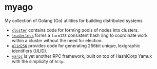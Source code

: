 # myago

My collection of Golang (Go) utilities for building distributed systems

- [`cluster`][] contains code for forming pools of nodes into clusters.
- [`leaderless`][] forms a `farm128` consistent hash ring to coordinate work within a cluster without the need for election.
- [`ulid256`][] provides code for generating 256bit unique, lexigraphic identifiers (ULID).
- [`yarpc`][] is yet another RPC framework, built on top of HashiCorp Yamux with the simplicity of `http`.

[`cluster`]: cluster
[`leaderless`]: leaderless
[`ulid256`]: ulid256
[`yarpc`]: yarpc

